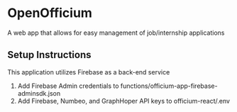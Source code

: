 # OpenOfficium
A web app that allows for easy management of job/internship applications

## Setup Instructions
This application utilizes Firebase as a back-end service
1. Add Firebase Admin credentials to functions/officium-app-firebase-adminsdk.json
2. Add Firebase, Numbeo, and GraphHoper API keys to officium-react/.env
